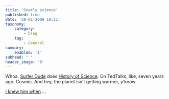 ```yaml
---
title: 'Gnarly science'
published: true
date: '29-01-2009 19:21'
taxonomy:
    category:
        - blog
    tag:
        - General
summary:
    enabled: '1'
subhead: " "
header_image: '0'
---
```


Whoa. [Surfer Dude](https://web.archive.org/web/20111021054325/http://www.salon.com/2000/03/29/mullis) does [History of Science](https://www.ted.com/talks/kary_mullis_play_experiment_discover). On TedTalks, like, seven years ago. Cosmic. And hey, the planet isn’t getting warmer, y’know.

[I knew him when](https://www.newscientist.com/article/mg12617123-800/) ... 
